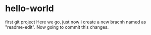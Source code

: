 # hello-world
first git project
Here we go, just now i create a new bracnh named as "readme-edit".
Now going to commit this changes.
